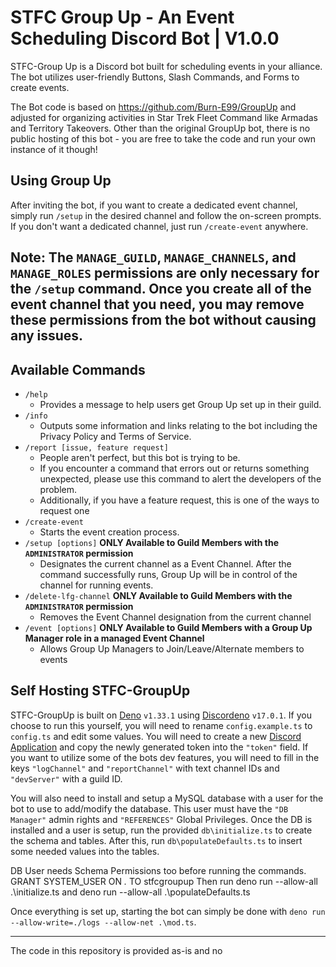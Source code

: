 # STFC Group Up - An Event Scheduling Discord Bot | V1.0.0

STFC-Group Up is a Discord bot built for scheduling events in your alliance.  The bot utilizes user-friendly Buttons, Slash Commands, and Forms to create events.

The Bot code is based on https://github.com/Burn-E99/GroupUp and adjusted for organizing activities in Star Trek Fleet Command like Armadas and Territory Takeovers.
Other than the original GroupUp bot, there is no public hosting of this bot - you are free to take the code and run your own instance of it though!

## Using Group Up
After inviting the bot, if you want to create a dedicated event channel, simply run `/setup` in the desired channel and follow the on-screen prompts.  If you don't want a dedicated channel, just run `/create-event` anywhere.

Note: The `MANAGE_GUILD`, `MANAGE_CHANNELS`, and `MANAGE_ROLES` permissions are only necessary for the `/setup` command.  Once you create all of the event channel that you need, you may remove these permissions from the bot without causing any issues.
---

## Available Commands
* `/help`
  * Provides a message to help users get Group Up set up in their guild.
* `/info`
  * Outputs some information and links relating to the bot including the Privacy Policy and Terms of Service.
* `/report [issue, feature request]`
  * People aren't perfect, but this bot is trying to be.
  * If you encounter a command that errors out or returns something unexpected, please use this command to alert the developers of the problem.
  * Additionally, if you have a feature request, this is one of the ways to request one
* `/create-event`
  * Starts the event creation process.
* `/setup [options]` **ONLY Available to Guild Members with the `ADMINISTRATOR` permission**
  * Designates the current channel as a Event Channel.  After the command successfully runs, Group Up will be in control of the channel for running events.
* `/delete-lfg-channel` **ONLY Available to Guild Members with the `ADMINISTRATOR` permission**
  * Removes the Event Channel designation from the current channel
* `/event [options]` **ONLY Available to Guild Members with a Group Up Manager role in a managed Event Channel**
  * Allows Group Up Managers to Join/Leave/Alternate members to events

## Self Hosting STFC-GroupUp
STFC-GroupUp is built on [Deno](https://deno.land/) `v1.33.1` using [Discordeno](https://discordeno.mod.land/) `v17.0.1`.  If you choose to run this yourself, you will need to rename `config.example.ts` to `config.ts` and edit some values.  You will need to create a new [Discord Application](https://discord.com/developers/applications) and copy the newly generated token into the `"token"` field.  If you want to utilize some of the bots dev features, you will need to fill in the keys `"logChannel"` and `"reportChannel"` with text channel IDs and `"devServer"` with a guild ID.

You will also need to install and setup a MySQL database with a user for the bot to use to add/modify the database.  This user must have the `"DB Manager"` admin rights and `"REFERENCES"` Global Privileges.  Once the DB is installed and a user is setup, run the provided `db\initialize.ts` to create the schema and tables.  After this, run `db\populateDefaults.ts` to insert some needed values into the tables.

DB User needs Schema Permissions too before running the commands. 
GRANT SYSTEM_USER ON *.* TO stfcgroupup
Then run deno run --allow-all .\initialize.ts and deno run --allow-all .\populateDefaults.ts

Once everything is set up, starting the bot can simply be done with `deno run --allow-write=./logs --allow-net .\mod.ts`.

---

The code in this repository is provided as-is and no 

